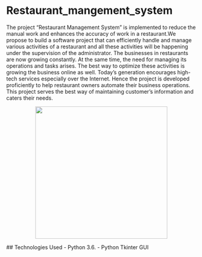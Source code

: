 # Restaurant_mangement_system
The project “Restaurant Management System” is implemented to reduce the manual work and enhances the accuracy of work in a restaurant.We propose to build a software project that can efficiently handle and manage various activities of a restaurant and all these activities will be happening under the supervision of the administrator. The businesses in restaurants are now growing constantly. At the same time, the need for managing its operations and tasks arises. The best way to optimize these activities is growing the business online as well. Today’s generation encourages high-tech services especially over the Internet. Hence the project is developed proficiently to help restaurant owners automate their business operations. This project serves the best way of maintaining customer’s information and caters their needs.
<p align="center">
<img src="restaurantmanagement.jpg" width='350'>
</p>
## Technologies Used
- Python 3.6.
- Python Tkinter GUI 
